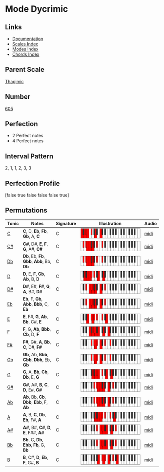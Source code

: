 # Mode Dycrimic

## Links

- [Documentation](index.md)
- [Scales Index](Scales.md)
- [Modes Index](Modes.md)
- [Chords Index](Chords.md)

## Parent Scale

[Thagimic](ScaleThagimic.md)

## Number

[605](https://ianring.com/musictheory/scales/605)

## Perfection

- 2 Perfect notes
- 4 Perfect notes

## Interval Pattern

2, 1, 1, 2, 3, 3

## Perfection Profile

[false true false false false true]

## Permutations

| Tonic | Notes | Signature | Illustration | Audio |
|-------|-------|-----------|--------------|-------|
| [C](ModeCNaturalDycrimic.md) | **C**, D, **Eb**, **Fb**, **Gb**, A, **C** | C | ![CNaturalDycrimic](ModeCNaturalDycrimic.png) | [midi](https://github.com/edipermadi/music/blob/main/docs/ModeCNaturalDycrimic.mid?raw=true) |
| [C#](ModeCSharpDycrimic.md) | **C#**, D#, **E**, **F**, **G**, A#, **C#** | C | ![CSharpDycrimic](ModeCSharpDycrimic.png) | [midi](https://github.com/edipermadi/music/blob/main/docs/ModeCSharpDycrimic.mid?raw=true) |
| [Db](ModeDFlatDycrimic.md) | **Db**, Eb, **Fb**, **Gbb**, **Abb**, Bb, **Db** | C | ![DFlatDycrimic](ModeDFlatDycrimic.png) | [midi](https://github.com/edipermadi/music/blob/main/docs/ModeDFlatDycrimic.mid?raw=true) |
| [D](ModeDNaturalDycrimic.md) | **D**, E, **F**, **Gb**, **Ab**, B, **D** | C | ![DNaturalDycrimic](ModeDNaturalDycrimic.png) | [midi](https://github.com/edipermadi/music/blob/main/docs/ModeDNaturalDycrimic.mid?raw=true) |
| [D#](ModeDSharpDycrimic.md) | **D#**, E#, **F#**, **G**, **A**, B#, **D#** | C | ![DSharpDycrimic](ModeDSharpDycrimic.png) | [midi](https://github.com/edipermadi/music/blob/main/docs/ModeDSharpDycrimic.mid?raw=true) |
| [Eb](ModeEFlatDycrimic.md) | **Eb**, F, **Gb**, **Abb**, **Bbb**, C, **Eb** | C | ![EFlatDycrimic](ModeEFlatDycrimic.png) | [midi](https://github.com/edipermadi/music/blob/main/docs/ModeEFlatDycrimic.mid?raw=true) |
| [E](ModeENaturalDycrimic.md) | **E**, F#, **G**, **Ab**, **Bb**, C#, **E** | C | ![ENaturalDycrimic](ModeENaturalDycrimic.png) | [midi](https://github.com/edipermadi/music/blob/main/docs/ModeENaturalDycrimic.mid?raw=true) |
| [F](ModeFNaturalDycrimic.md) | **F**, G, **Ab**, **Bbb**, **Cb**, D, **F** | C | ![FNaturalDycrimic](ModeFNaturalDycrimic.png) | [midi](https://github.com/edipermadi/music/blob/main/docs/ModeFNaturalDycrimic.mid?raw=true) |
| [F#](ModeFSharpDycrimic.md) | **F#**, G#, **A**, **Bb**, **C**, D#, **F#** | C | ![FSharpDycrimic](ModeFSharpDycrimic.png) | [midi](https://github.com/edipermadi/music/blob/main/docs/ModeFSharpDycrimic.mid?raw=true) |
| [Gb](ModeGFlatDycrimic.md) | **Gb**, Ab, **Bbb**, **Cbb**, **Dbb**, Eb, **Gb** | C | ![GFlatDycrimic](ModeGFlatDycrimic.png) | [midi](https://github.com/edipermadi/music/blob/main/docs/ModeGFlatDycrimic.mid?raw=true) |
| [G](ModeGNaturalDycrimic.md) | **G**, A, **Bb**, **Cb**, **Db**, E, **G** | C | ![GNaturalDycrimic](ModeGNaturalDycrimic.png) | [midi](https://github.com/edipermadi/music/blob/main/docs/ModeGNaturalDycrimic.mid?raw=true) |
| [G#](ModeGSharpDycrimic.md) | **G#**, A#, **B**, **C**, **D**, E#, **G#** | C | ![GSharpDycrimic](ModeGSharpDycrimic.png) | [midi](https://github.com/edipermadi/music/blob/main/docs/ModeGSharpDycrimic.mid?raw=true) |
| [Ab](ModeAFlatDycrimic.md) | **Ab**, Bb, **Cb**, **Dbb**, **Ebb**, F, **Ab** | C | ![AFlatDycrimic](ModeAFlatDycrimic.png) | [midi](https://github.com/edipermadi/music/blob/main/docs/ModeAFlatDycrimic.mid?raw=true) |
| [A](ModeANaturalDycrimic.md) | **A**, B, **C**, **Db**, **Eb**, F#, **A** | C | ![ANaturalDycrimic](ModeANaturalDycrimic.png) | [midi](https://github.com/edipermadi/music/blob/main/docs/ModeANaturalDycrimic.mid?raw=true) |
| [A#](ModeASharpDycrimic.md) | **A#**, B#, **C#**, **D**, **E**, F##, **A#** | C | ![ASharpDycrimic](ModeASharpDycrimic.png) | [midi](https://github.com/edipermadi/music/blob/main/docs/ModeASharpDycrimic.mid?raw=true) |
| [Bb](ModeBFlatDycrimic.md) | **Bb**, C, **Db**, **Ebb**, **Fb**, G, **Bb** | C | ![BFlatDycrimic](ModeBFlatDycrimic.png) | [midi](https://github.com/edipermadi/music/blob/main/docs/ModeBFlatDycrimic.mid?raw=true) |
| [B](ModeBNaturalDycrimic.md) | **B**, C#, **D**, **Eb**, **F**, G#, **B** | C | ![BNaturalDycrimic](ModeBNaturalDycrimic.png) | [midi](https://github.com/edipermadi/music/blob/main/docs/ModeBNaturalDycrimic.mid?raw=true) |
